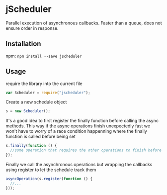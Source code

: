 jScheduler
==============
Parallel execution of asynchronous callbacks. Faster than a queue, does not ensure order in response.

Installation
------------
npm:
`npm install --save jscheduler`


Usage
-----
require the library into the current file
```javascript
var Scheduler = require("jscheduler");
```
Create a new schedule object
```javascript
s = new Scheduler();
```
It's a good idea to first register the finally function before calling the async methods. This way if the async operations finish unexpectedly fast we won't have to worry of a race condition happenning where the finally function is called before being set
```javascript
s.finally(function () {
  //some operation that requires the other operations to finish before being called
});
```
Finally we call the asynchronous operations but wrapping the callbacks using register to let the schedule track them
```javascript
asyncOperation(s.register(function () {
  //...
}));
```

